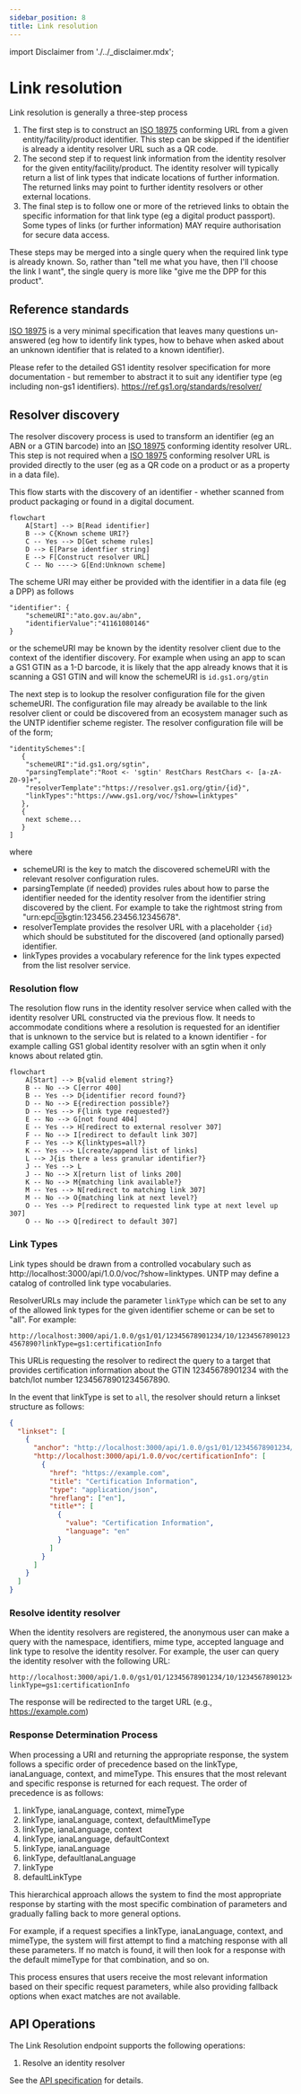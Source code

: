 ```yaml
---
sidebar_position: 8
title: Link resolution
---
```


import Disclaimer from './../\_disclaimer.mdx';

<Disclaimer />

# Link resolution

Link resolution is generally a three-step process

1. The first step is to construct an [ISO 18975](https://www.iso.org/standard/85540.html) conforming URL
   from a given entity/facility/product identifier.
   This step can be skipped if the identifier is already
   a identity resolver URL such as a QR code.
2. The second step if to request link information
   from the identity resolver for the given entity/facility/product.
   The identity resolver will typically return a list of link types
   that indicate locations of further information.
   The returned links may point to further identity resolvers
   or other external locations.
3. The final step is to follow one or more of the retrieved links
   to obtain the specific information for that link type
   (eg a digital product passport).
   Some types of links (or further information)
   MAY require authorisation for secure data access.

These steps may be merged into a single query
when the required link type is already known.
So, rather than "tell me what you have,
then I'll choose the link I want",
the single query is more like "give me the DPP for this product".

## Reference standards

[ISO 18975](https://www.iso.org/standard/85540.html) is a very minimal specification
that leaves many questions un-answered
(eg how to identify link types,
how to behave when asked about an unknown identifier
that is related to a known identifier).

Please refer to the detailed GS1 identity resolver specification
for more documentation - but remember to abstract it
to suit any identifier type (eg including non-gs1 identifiers).
https://ref.gs1.org/standards/resolver/

## Resolver discovery

<!-- TODO: Update this section with new resolver discovery process (data models) -->

The resolver discovery process is used to transform an identifier
(eg an ABN or a GTIN barcode)
into an [ISO 18975](https://www.iso.org/standard/85540.html) conforming identity resolver URL.
This step is not required when a [ISO 18975](https://www.iso.org/standard/85540.html) conforming resolver URL
is provided directly to the user
(eg as a QR code on a product or as a property in a data file).

This flow starts with the discovery of an identifier - whether scanned
from product packaging or found in a digital document.

```mermaid
flowchart
    A[Start] --> B[Read identifier]
    B --> C{Known scheme URI?}
    C -- Yes --> D[Get scheme rules]
    D --> E[Parse identfier string]
    E --> F[Construct resolver URL]
    C -- No ----> G[End:Unknown scheme]
```

The scheme URI may either be provided with the identifier in a data file
(eg a DPP) as follows

```
"identifier": {
    "schemeURI":"ato.gov.au/abn",
    "identifierValue":"41161080146"
}
```

or the schemeURI may be known by the identity resolver client
due to the context of the identifier discovery.
For example when using an app to scan a GS1 GTIN as a 1-D barcode,
it is likely that the app already knows that it is scanning
a GS1 GTIN and will know the schemeURI is `id.gs1.org/gtin`

The next step is to lookup the resolver configuration file
for the given schemeURI.
The configuration file may already be available
to the link resolver client or could be discovered
from an ecosystem manager such as the UNTP identifier scheme register.
The resolver configuration file will be of the form;

```
"identitySchemes":[
   {
    "schemeURI":"id.gs1.org/sgtin",
    "parsingTemplate":"Root <- 'sgtin' RestChars RestChars <- [a-zA-Z0-9]+",
    "resolverTemplate":"https://resolver.gs1.org/gtin/{id}",
    "linkTypes":"https://www.gs1.org/voc/?show=linktypes"
   },
   {
    next scheme...
   }
]
```

where

- schemeURI is the key to match the discovered schemeURI
  with the relevant resolver configuration rules.
- parsingTemplate (if needed) provides rules
  about how to parse the identifier
  needed for the identity resolver
  from the identifier string discovered by the client.
  For example to take the rightmost string
  from "urn:epc:id:sgtin:123456.23456.12345678".
- resolverTemplate provides the resolver URL with a placeholder `{id}`
  which should be substituted for the discovered
  (and optionally parsed) identifier.
- linkTypes provides a vocabulary reference
  for the link types expected from the list resolver service.

### Resolution flow

The resolution flow runs in the identity resolver service
when called with the identity resolver URL
constructed via the previous flow.
It needs to accommodate conditions where a resolution is requested
for an identifier that is unknown to the service
but is related to a known identifier - for example
calling GS1 global identity resolver with an sgtin
when it only knows about related gtin.

```mermaid
flowchart
    A[Start] --> B{valid element string?}
    B -- No --> C[error 400]
    B -- Yes --> D{identifier record found?}
    D -- No --> E{redirection possible?}
    D -- Yes --> F{link type requested?}
    E -- No --> G[not found 404]
    E -- Yes --> H[redirect to external resolver 307]
    F -- No --> I[redirect to default link 307]
    F -- Yes --> K{linktypes=all?}
    K -- Yes --> L[create/append list of links]
    L --> J{is there a less granular identifier?}
    J -- Yes --> L
    J -- No --> X[return list of links 200]
    K -- No --> M{matching link available?}
    M -- Yes --> N[redirect to matching link 307]
    M -- No --> O{matching link at next level?}
    O -- Yes --> P[redirect to requested link type at next level up 307]
    O -- No --> Q[redirect to default 307]
```

### Link Types

Link types should be drawn from a controlled vocabulary such as http://localhost:3000/api/1.0.0/voc/?show=linktypes. UNTP may define a catalog of controlled link type vocabularies.

ResolverURLs may include the parameter `linkType` which can be set to any of the allowed link types for the given identifier scheme or can be set to "all". For example:

`http://localhost:3000/api/1.0.0/gs1/01/12345678901234/10/12345678901234567890?linkType=gs1:certificationInfo`

This URLis requesting the resolver to redirect the query to a target that provides certification information about the GTIN 12345678901234 with the batch/lot number 12345678901234567890.

In the event that linkType is set to `all`, the resolver should return a linkset structure as follows:

```json
{
  "linkset": [
    {
      "anchor": "http://localhost:3000/api/1.0.0/gs1/01/12345678901234/10/12345678901234567890",
      "http://localhost:3000/api/1.0.0/voc/certificationInfo": [
        {
          "href": "https://example.com",
          "title": "Certification Information",
          "type": "application/json",
          "hreflang": ["en"],
          "title*": [
            {
              "value": "Certification Information",
              "language": "en"
            }
          ]
        }
      ]
    }
  ]
}
```

### Resolve identity resolver

When the identity resolvers are registered, the anonymous user can make a query with the namespace, identifiers, mime type, accepted language and link type to resolve the identity resolver. For example, the user can query the identity resolver with the following URL:

```
http://localhost:3000/api/1.0.0/gs1/01/12345678901234/10/12345678901234567890?linkType=gs1:certificationInfo
```

The response will be redirected to the target URL (e.g., https://example.com)

### Response Determination Process

When processing a URI and returning the appropriate response, the system follows a specific order of precedence based on the linkType, ianaLanguage, context, and mimeType. This ensures that the most relevant and specific response is returned for each request. The order of precedence is as follows:

1. linkType, ianaLanguage, context, mimeType
2. linkType, ianaLanguage, context, defaultMimeType
3. linkType, ianaLanguage, context
4. linkType, ianaLanguage, defaultContext
5. linkType, ianaLanguage
6. linkType, defaultIanaLanguage
7. linkType
8. defaultLinkType

This hierarchical approach allows the system to find the most appropriate response by starting with the most specific combination of parameters and gradually falling back to more general options.

For example, if a request specifies a linkType, ianaLanguage, context, and mimeType, the system will first attempt to find a matching response with all these parameters. If no match is found, it will then look for a response with the default mimeType for that combination, and so on.

This process ensures that users receive the most relevant information based on their specific request parameters, while also providing fallback options when exact matches are not available.

## API Operations

The Link Resolution endpoint supports the following operations:

1. Resolve an identity resolver

See the [API specification](http://localhost:3000/api-docs#/Link%20Resolution) for details.
